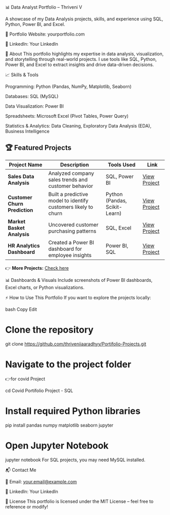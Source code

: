 📊 Data Analyst Portfolio – Thriveni V

A showcase of my Data Analysis projects, skills, and experience using SQL, Python, Power BI, and Excel.

🔗 Portfolio Website: yourportfolio.com 

🔗 LinkedIn: Your LinkedIn


📖 About
This portfolio highlights my expertise in data analysis, visualization, and storytelling through real-world projects. I use tools like SQL, Python, Power BI, and Excel to extract insights and drive data-driven decisions.


📈 Skills & Tools

Programming: Python (Pandas, NumPy, Matplotlib, Seaborn)

Databases: SQL (MySQL)

Data Visualization: Power BI

Spreadsheets: Microsoft Excel (Pivot Tables, Power Query)

Statistics & Analytics: Data Cleaning, Exploratory Data Analysis (EDA), Business Intelligence


## 🏆 Featured Projects  

| Project Name               | Description                                      | Tools Used                 | Link |
|----------------------------|--------------------------------------------------|----------------------------|------|
| **Sales Data Analysis**    | Analyzed company sales trends and customer behavior | SQL, Power BI              | [View Project](#) |
| **Customer Churn Prediction** | Built a predictive model to identify customers likely to churn | Python (Pandas, Scikit-Learn) | [View Project](#) |
| **Market Basket Analysis** | Uncovered customer purchasing patterns         | SQL, Excel                 | [View Project](#) |
| **HR Analytics Dashboard** | Created a Power BI dashboard for employee insights | Power BI, SQL               | [View Project](#) |

👉 **More Projects:** [Check here](#)


📊 Dashboards & Visuals
Include screenshots of Power BI dashboards, Excel charts, or Python visualizations.


⚡ How to Use This Portfolio
If you want to explore the projects locally:

bash
Copy
Edit
# Clone the repository
git clone https://github.com/thriveniiaaradhyy/Portifolio-Projects.git

# Navigate to the project folder

👉for covid Project

cd Covid Portifolio Project - SQL

# Install required Python libraries
pip install pandas numpy matplotlib seaborn jupyter

# Open Jupyter Notebook
jupyter notebook
For SQL projects, you may need MySQL installed.


📬 Contact Me

📧 Email: your.email@example.com

🔗 LinkedIn: Your LinkedIn


📝 License
This portfolio is licensed under the MIT License – feel free to reference or modify!


